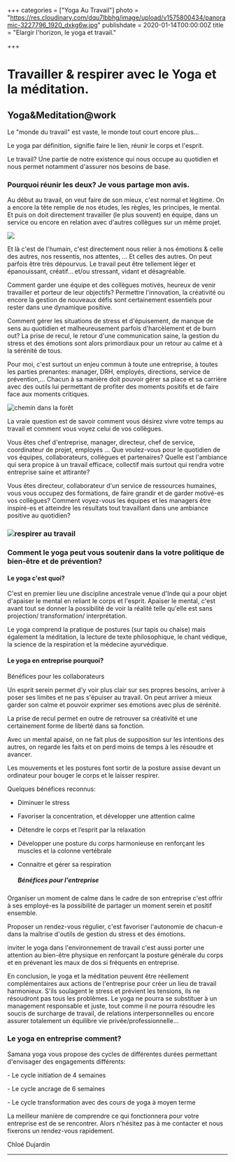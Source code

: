 +++
categories = ["Yoga Au Travail"]
photo = "https://res.cloudinary.com/dqu7lbbhg/image/upload/v1575800434/panoramic-3227796_1920_dxkg6w.jpg"
publishdate = 2020-01-14T00:00:00Z
title = "Elargir l'horizon, le yoga et travail."

+++
# Travailler & respirer avec le Yoga et la méditation.

## Yoga&Meditation@work

Le "monde du travail" est vaste, le monde tout court encore plus...

Le yoga par définition, signifie faire le lien, réunir le corps et l'esprit.

Le travail? Une partie de notre existence qui nous occupe au quotidien et nous permet notamment d'assurer nos besoins de base.

### Pourquoi réunir les deux? Je vous partage mon avis.

Au début au travail, on veut faire de son mieux, c'est normal et légitime. On a encore la tête remplie de nos études, les règles, les principes, le mental. Et puis on doit directement travailler (le plus souvent) en équipe, dans un service ou encore en relation avec d'autres collègues sur un même projet.

![](https://res.cloudinary.com/dqu7lbbhg/image/upload/c_scale,dpr_auto,q_70,w_680/v1575800433/mountain-top-983890_1920_da2eoa.jpg)

Et là c'est de l'humain, c'est directement nous relier à nos émotions & celle des autres, nos ressentis, nos attentes, ... Et celles des autres. On peut parfois être très dépourvus. Le travail peut être tellement léger et épanouissant, créatif... et/ou stressant, vidant et désagréable.

Comment garder une équipe et des collègues motivés, heureux de venir travailler et porteur de leur objectifs? Permettre l'innovation, la créativité ou encore la gestion de nouveaux défis sont certainement essentiels pour rester dans une dynamique positive.

Comment gérer les situations de stress et d'épuisement, de manque de sens au quotidien et malheureusement parfois d'harcèlement et de burn out? La prise de recul, le retour d'une communication saine, la gestion du stress et des émotions sont alors primordiaux pour un retour au calme et à la sérénité de tous.

Pour moi, c'est surtout un enjeu commun à toute une entreprise, à toutes les parties prenantes: manager, DRH, employés, directions, service de prévention,... Chacun à sa manière doit pouvoir gérer sa place et sa carrière avec des outils lui permettant de profiter des moments positifs et de faire face aux moments critiques.

![chemin dans la forêt](https://res.cloudinary.com/dqu7lbbhg/image/upload/c_scale,dpr_auto,q_70,w_680/v1578667790/AdobeStock_294922695-min_zoafvu.jpg "yoga au travail")

La vraie question est de savoir comment vous désirez vivre votre temps au travail et comment vous voyez celui de vos collègues.

Vous êtes chef d'entreprise, manager, directeur, chef de service, coordinateur de projet, employés ... Que voulez-vous pour le quotidien de vos équipes, collaborateurs, collègues et partenaires? Quelle est l'ambiance qui sera propice à un travail efficace, collectif mais surtout qui rendra votre entreprise saine et attirante?

Vous êtes directeur, collaborateur d'un service de ressources humaines, vous vous occupez des formations, de faire grandir et de garder motivé-es vos collègues? Comment voyez-vous les équipes et les managers être inspiré-es et atteindre les résultats tout travaillant dans une ambiance positive au quotidien?

### ![respirer au travail](https://res.cloudinary.com/dqu7lbbhg/image/upload/c_scale,dpr_auto,q_70,w_680/v1578682257/IMG_4221_lz52ry.jpg "yoga au travail")

### Comment le yoga peut vous soutenir dans la votre politique de bien-être et de prévention?

#### Le yoga c'est quoi?

C'est en premier lieu une discipline ancestrale venue d'Inde qui a pour objet d'apaiser le mental en reliant le corps et l'esprit. Apaiser le mental, c'est avant tout se donner la possibilité de voir la réalité telle qu'elle est sans projection/ transformation/ interprétation.

Le yoga comprend la pratique de postures (sur tapis ou chaise) mais également la méditation, la lecture de texte philosophique, le chant védique, la science de la respiration et la médecine ayurvédique.

#### Le yoga en entreprise pourquoi?

Bénéfices pour les collaborateurs

Un esprit serein permet d'y voir plus clair sur ses propres besoins, arriver à poser ses limites et ne pas s'épuiser au travail. On peut arriver à mieux garder son calme et pouvoir exprimer ses émotions avec plus de sérénité.

La prise de recul permet en outre de retrouver sa créativité et une certainement forme de liberté dans sa fonction.

Avec un mental apaisé, on ne fait plus de supposition sur les intentions des autres, on regarde les faits et on perd moins de temps à les résoudre et avancer.

Les mouvements et les postures font sortir de la posture assise devant un ordinateur pour bouger le corps et le laisser respirer.

Quelques bénéfices reconnus:

* Diminuer le stress
* Favoriser la concentration, et développer une attention calme
* Détendre le corps et l’esprit par la relaxation
* Développer une posture du corps harmonieuse en renforçant les muscles et la colonne vertébrale
* Connaitre et gérer sa respiration

  ##### Bénéfices pour l'entreprise

Organiser un moment de calme dans le cadre de son entreprise c'est offrir à ses employé-es la possibilité de partager un moment serein et positif ensemble.

Proposer un rendez-vous régulier, c'est favoriser l'autonomie de chacun-e dans la maîtrise d'outils de gestion du stress et des émotions.

inviter le yoga dans l'environnement de travail c'est aussi porter une attention au bien-être physique en renforçant la posture générale du corps et en prévenant les maux de dos si fréquents en entreprise.

En conclusion, le yoga et la méditation peuvent être réellement complémentaires aux actions de l'entreprise pour créer un lieu de travail harmonieux. S'ils soulagent le stress et prévient les tensions, ils ne résoudront pas tous les problèmes. Le yoga ne pourra se substituer à un management responsable et juste, tout comme il ne pourra résoudre les soucis de surcharge de travail, de relations interpersonnelles ou encore assurer totalement un équilibre vie privée/professionnelle...

### Le yoga en entreprise comment?

Samana yoga vous propose des cycles de différentes durées permettant d'envisager des engagements différents:

\- Le cycle initiation de 4 semaines

\- Le cycle ancrage de 6 semaines

\- Le cycle transformation avec des cours de yoga à moyen terme

La meilleur manière de comprendre ce qui fonctionnera pour votre entreprise est de se rencontrer. Alors n'hésitez pas à me contacter et nous fixerons un rendez-vous rapidement.

Chloé Dujardin

***